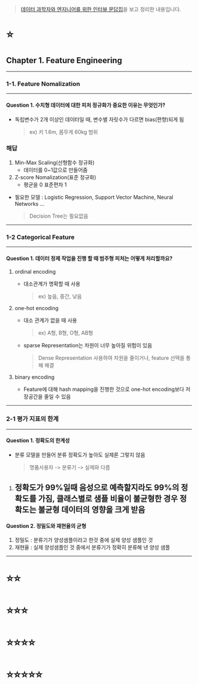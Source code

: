 > [데이터 과학자와 엔지니어를 위한 인터뷰 문답집](https://www.kyobobook.co.kr/product/detailViewKor.laf?ejkGb=KOR&barcode=9791190665230)을 보고 정리한 내용입니다.

# ⭐️

## Chapter 1. Feature Engineering
---

### 1-1. Feature Nomalization

---

#### Question 1. 수치형 데이터에 대한 피처 정규화가 중요한 이유는 무엇인가?

- 독립변수가 2개 이상인 데이터일 때, 변수별 자릿수가 다르면 bias(편향)되게 됨
    > ex) 키 1.6m, 몸무게 60kg 범위

### 해답
1. Min-Max Scaling(선형함수 정규화)
    - 데이터를 0~1값으로 만들어줌
2. Z-score Nomalization(표준 정규화)
    - 평균을 0 표준편차 1

- 필요한 모델 : Logistic Regression, Support Vector Machine, Neural Networks ...
    > Decision Tree는 필요없음

---

### 1-2 Categorical Feature

---

#### Question 1. 데이터 정제 작업을 진행 할 때 범주형 피처는 어떻게 처리할까요?

1. ordinal encoding
    - 대소관계가 명확할 때 사용
        > ex) 높음, 중간, 낮음 
2. one-hot encoding
    - 대소 관계가 없을 때 사용
        > ex) A형, B형, O형, AB형
    - sparse Representation는 차원이 너무 높아질 위험이 있음 
        > Dense Representation 사용하여 차원을 줄이거나, feature 선택을 통해 해결

3. binary encoding
    - Feature에 대해 hash mapping을 진행한 것으로 one-hot encoding보다 저장공간을 줄일 수 있음

---

### 2-1 평가 지표의 한계

---

#### Question 1. 정확도의 한계성

- 분류 모델을 만들어 분류 정확도가 높아도 실제론 그렇지 않음
    > 명품사용자 -> 분류기 -> 실제와 다름

1. 정확도가 99%일때 음성으로 예측할지라도 99%의 정확도를 가짐, 클래스별로 샘플 비율이 불균형한 경우 정확도는 불균형 데이터의 영향을 크게 받음
    -  

#### Question 2. 정밀도와 재현율의 균형

1. 정밀도 : 분류기가 양성샘플이라고 한것 중에 실제 양성 샘플인 것
2. 재현율 : 실제 양성샘플인 것 중에서 분류기가 정확히 분류해 낸 양성 샘플

---
# ⭐️⭐️


# ⭐️⭐️⭐️


# ⭐️⭐️⭐️⭐️


# ⭐️⭐️⭐️⭐️⭐️
